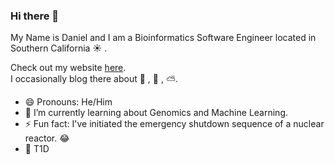 ### Hi there 👋

My Name is Daniel and I am a Bioinformatics Software Engineer located in Southern California ☀️ .  

Check out my website [here](https://dddiaz.com).  
I occasionally blog there about 🐍 , 🧬 , ⛅️.

- 😄  Pronouns: He/Him
- 🌱  I’m currently learning about Genomics and Machine Learning.
- ⚡  Fun fact: I've initiated the emergency shutdown sequence of a nuclear reactor. 😂
- 💉 T1D 

<!--
**dddiaz/dddiaz** is a ✨ _special_ ✨ repository because its `README.md` (this file) appears on your GitHub profile.

Here are some ideas to get you started:

- 🔭 I’m currently working on ...
- 🌱 I’m currently learning ...
- 👯 I’m looking to collaborate on ...
- 🤔 I’m looking for help with ...
- 💬 Ask me about ...
- 📫 How to reach me: ...
- 😄 Pronouns: ...
- ⚡ Fun fact: ...
-->
